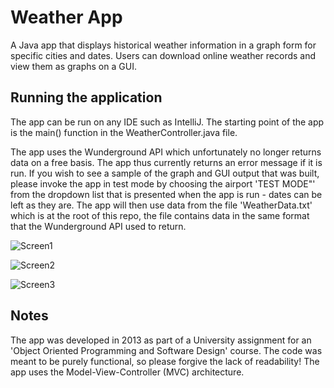 # Weather App
A Java app that displays historical weather information in a graph form for specific cities and dates. Users can download online weather records and view them as graphs on a GUI. 

## Running the application
The app can be run on any IDE such as IntelliJ. The starting point of the app is the main() function in the WeatherController.java file.

The app uses the Wunderground API which unfortunately no longer returns data on a free basis. The app thus currently returns an error message if it is run. If you wish to see a sample of the graph and GUI output that was built, please invoke the app in test mode by choosing the airport 'TEST MODE"' from the dropdown list that is presented when the app is run - dates can be left as they are. The app will then use data from the file 'WeatherData.txt' which is at the root of this repo, the file contains data in the same format that the Wunderground API used to return.

![Screen1](https://user-images.githubusercontent.com/41011698/133939022-40220f14-5f98-48d6-9442-ae721fa1187f.png)

![Screen2](https://user-images.githubusercontent.com/41011698/133939030-f1d5bcc1-dc4a-420d-a32d-9fc38310816e.png)

![Screen3](https://user-images.githubusercontent.com/41011698/133939038-74b30255-356d-44b8-b370-5a2688265eb7.png)


## Notes
The app was developed in 2013 as part of a University assignment for an 'Object Oriented Programming and Software Design' course.
The code was meant to be purely functional, so please forgive the lack of readability!
The app uses the Model-View-Controller (MVC) architecture.

